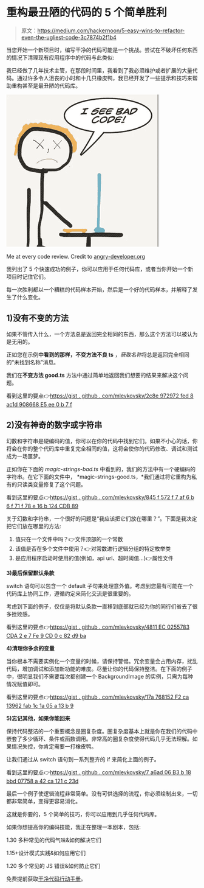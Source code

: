 # 重构最丑陋的代码的 5 个简单胜利

> 原文：<https://medium.com/hackernoon/5-easy-wins-to-refactor-even-the-ugliest-code-3c7874b2f1b4>

当您开始一个新项目时，编写干净的代码可能是一个挑战。尝试在不破坏任何东西的情况下清理现有应用程序中的代码与此类似:

我已经做了几年技术主管，在那段时间里，我看到了我必须维护或者扩展的大量代码。通过许多令人沮丧的小时和十几只橡皮鸭，我已经开发了一些提示和技巧来帮助重构甚至是最丑陋的代码库。

![](img/d9e04ddd9643280edeedaa9ab4816026.png)

Me at every code review. Credit to [angry-developer.org](http://t.co/2NyO6aPDXs)

我列出了 5 个快速成功的例子，你可以应用于任何代码库，或者当你开始一个新项目时记住它们。

每一次胜利都以一个糟糕的代码样本开始，然后是一个好的代码样本，并解释了发生了什么变化。

## 1)没有不变的方法

如果不管传入什么，一个方法总是返回完全相同的东西，那么这个方法可以被认为是无用的。

正如您在示例**中看到的那样，不变方法不良 ts** ，*获取名称*将总是返回完全相同的“未找到名称”消息。

我们在**不变方法 good.ts** 方法中通过简单地返回我们想要的结果来解决这个问题。

看到这里的要点👉[https://gist . github . com/mlevkovsky/2c8e 972972 fed 8 ac1d 908668 E5 ee 0 b 7 f](https://gist.github.com/mlevkovsky/2c8e972972fed8ac1d908668e5ee0b7f)

## 2)没有神奇的数字或字符串

幻数和字符串是硬编码的值，你可以在你的代码中找到它们。如果不小心的话，你将会在你的整个代码库中重复完全相同的值，这将会使你的代码修改、调试和测试成为一场噩梦。

正如你在下面的 *magic-strings-bad.ts* 中看到的，我们的方法中有一个硬编码的字符串。在它下面的文件中， *magic-strings-good.ts，*我们通过将它重构为私有的只读类变量修复了这个问题。

看到这里的要点👉[https://gist . github . com/mlevkovsky/845 f 572 f 7 af 6 b 6 f 71 f 78 e 16 b 124 CDB 89](https://gist.github.com/mlevkovsky/845f572f7af6b6f71f78e16b124cdb89)

关于幻数和字符串，一个很好的问题是“我应该把它们放在哪里？”。下面是我决定把它们放在哪里的方法:

1.  值只在一个文件中吗？👉文件顶部的一个常数
2.  该值是否在多个文件中使用？👉对常数进行逻辑分组的特定枚举类
3.  是应用程序启动时使用的值(例如，api url、超时阈值…)👉属性文件

**3)最后保留默认条款**

switch 语句可以包含一个 default 子句来处理意外值。考虑到您最有可能在一个代码库上协同工作，遵循约定来简化交流是很重要的。

考虑到下面的例子，仅仅是将默认条款一直移到底部就已经为你的同行们省去了很多挫败感。

看到这里的要点👉[https://gist . github . com/mlevkovsky/4811 EC 0255783 CDA 2 e 7 Fe 9 CD 0 c 82 d9 ba](https://gist.github.com/mlevkovsky/4811ec0255783cda2e7fe9cd0c82d9ba)

**4)清理你多余的变量**

当你根本不需要实例化一个变量的时候，请保持警惕。冗余变量会占用内存，扰乱代码，增加调试和添加新功能的难度。尽量让你的代码保持整洁。在下面的例子中，很明显我们不需要每次都创建一个 BackgroundImage 的实例，只需为每种情况赋值即可。

看到这里的要点👉[https://gist . github . com/mlevkovsky/17a 768152 F2 ca 13962 fab 1c 1a 05 a 13 b 9](https://gist.github.com/mlevkovsky/17a768152f2ca13962fab1c1a05a13b9)

**5)忘记其他，如果你能回来**

保持代码整洁的一个重要概念是圈复杂度。圈复杂度基本上就是你在我们的代码中嵌套了多少循环、条件或函数调用。非常高的圈复杂度使得代码几乎无法理解。如果情况失控，你肯定需要一打橡皮鸭。

让我们通过从 switch 语句到一系列整齐的 if 来简化上面的例子。

看到这里的要点👉[https://gist . github . com/mlevkovsky/7 a6ad 06 B3 b 18 bbd 07758 a 42 ca 121 c 23d](https://gist.github.com/mlevkovsky/7a6ad06b3b18bbd07758a42ca121c23d)

最后一个例子使逻辑流程非常简单。没有可供选择的流程，你必须绘制出来，一切都非常简单，变得更容易消化。

这就是你要的，5 个简单的技巧，你可以应用到几乎任何代码库。

如果你想提高你的编码技能，我正在整理一本剧本，包括:

1.30 多种常见的代码气味&如何解决它们

1.15+设计模式实践&如何应用它们

1.20 多个常见的 JS 错误&如何防止它们

免费提前获取[干净代码行动手册](https://javascriptplaybook.com/)。